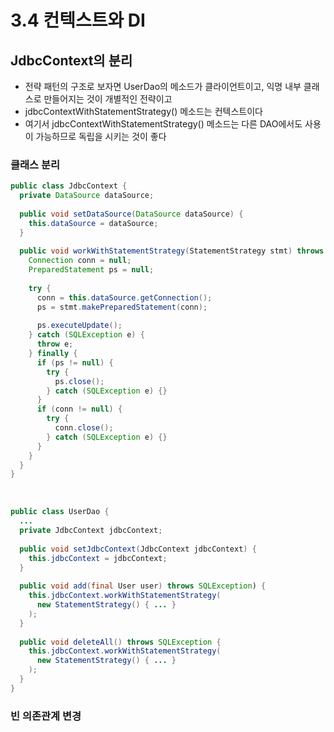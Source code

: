 # 3.4 컨텍스트와 DI
## JdbcContext의 분리
* 전략 패턴의 구조로 보자면 UserDao의 메소드가 클라이언트이고, 익명 내부 클래스로 만들어지는 것이 개별적인 전략이고
* jdbcContextWithStatementStrategy() 메소드는 컨텍스트이다
* 여기서 jdbcContextWithStatementStrategy() 메소드는 다른 DAO에서도 사용이 가능하므로 독립을 시키는 것이 좋다

### 클래스 분리
```java
public class JdbcContext {
  private DataSource dataSource;
  
  public void setDataSource(DataSource dataSource) {
    this.dataSource = dataSource;
  }
  
  public void workWithStatementStrategy(StatementStrategy stmt) throws SQLException {
    Connection conn = null;
    PreparedStatement ps = null;
    
    try {
      conn = this.dataSource.getConnection();
      ps = stmt.makePreparedStatement(conn);
      
      ps.executeUpdate();
    } catch (SQLException e) {
      throw e;
    } finally {
      if (ps != null) {
        try {
          ps.close();
        } catch (SQLException e) {}
      }
      if (conn != null) {
        try {
          conn.close();
        } catch (SQLException e) {}
      }
    }
  }
}
```

</br>

```java
public class UserDao {
  ...
  private JdbcContext jdbcContext;
  
  public void setJdbcContext(JdbcContext jdbcContext) {
    this.jdbcContext = jdbcContext;
  }
  
  public void add(final User user) throws SQLException) {
    this.jdbcContext.workWithStatementStrategy(
      new StatementStrategy() { ... }
    );
  }
  
  public void deleteAll() throws SQLException {
    this.jdbcContext.workWithStatementStrategy(
      new StatementStrategy() { ... }
    );
  }
}
```

### 빈 의존관계 변경
